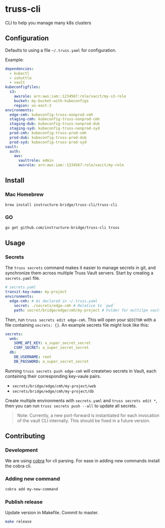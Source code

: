 # truss-cli

CLI to help you manage many k8s clusters

## Configuration

Defaults to using a file `~/.truss.yaml` for configuration.

Example:

```yaml
dependencies:
  - kubectl
  - sshuttle
  - vault
kubeconfigfiles:
  s3:
    awsrole: arn:aws:iam::1234567:role/xacct/my-s3-role
    bucket: my-bucket-with-kubeconfigs
    region: us-east-2
environments:
  edge-cmh: kubeconfig-truss-nonprod-cmh
  staging-cmh: kubeconfig-truss-nonprod-cmh
  staging-dub: kubeconfig-truss-nonprod-dub
  staging-syd: kubeconfig-truss-nonprod-syd
  prod-cmh: kubeconfig-truss-prod-cmh
  prod-dub: kubeconfig-truss-prod-dub
  prod-syd: kubeconfig-truss-prod-syd
vault:
  auth:
    aws:
      vaultrole: admin
      awsrole: arn:aws:iam::1234567:role/xacct/my-role
```

## Install

### Mac Homebrew

```sh
brew install instructure-bridge/truss-cli/truss-cli
```

### GO

```sh
go get github.com/instructure-bridge/truss-cli truss
```

## Usage

### Secrets

The `truss secrets` command makes it easier to manage secrets in git, and
synchronize them across multiple Truss Vault servers. Start by creating a
`secrets.yaml` file.

```yaml
# secrets.yaml
transit-key-name: my-project
environments:
  edge-cmh: # As declared in ~/.truss.yaml
    secret: ./secrets/edge-cmh # Relative to `pwd`
    path: secret/bridge/edge/cmh/my-project # Folder for multilpe vault secrets
```

Then, run `truss secrets edit edge-cmh`. This will open your `$EDITOR` with a
file containing `secrets: {}`. An example secrets file might look like this:

```yaml
secrets:
  web:
    SOME_API_KEY: a_super_secret_secret
    CSRF_SECRET: a_super_secret_secret
  db:
    DB_USERNAME: root
    DB_PASSWORD: a_super_secret_secret
```

Running `truss secrets push edge-cmh` will createtwo secrets in Vault, each
containing their corresponding key-vaule pairs.

- `secrets/bridge/edge/cmh/my-project/web`
- `secrets/bridge/edge/cmh/my-project/db`

Create multiple environments with `secrets.yaml` and `truss secrets edit *`,
then you can run `truss secrets push --all` to update all secrets.

> Note: Currently, a new port-forward is instantiated for each invocation of the
> vault CLI internally. This should be fixed in a future version.

## Contributing

### Development

We are using [cobra][1] for cli parsing. For ease in
adding new commands install the cobra cli.

### Adding new command

```sh
cobra add my-new-command
```

[1]: https://github.com/spf13/cobra#installing

### Publish release

Update version in Makefile. Commit to master.

```sh
make release
```
